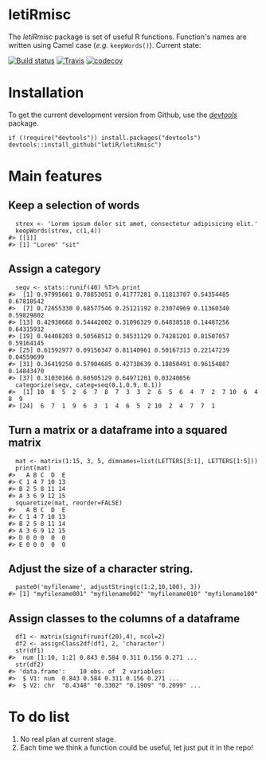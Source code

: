 letiRmisc
=========

The *letiRmisc* package is set of useful R functions. Function's names
are written using Camel case (*e.g.* `keepWords()`). Current state:

[![Build
status](https://ci.appveyor.com/api/projects/status/x5ngkcflyfiixr37?svg=true)](https://ci.appveyor.com/project/KevCaz/letirmisc)
[![Travis](https://travis-ci.org/letiR/letiRmisc.svg?branch=master)](https://travis-ci.org/letiR/letiRmisc)
[![codecov](https://codecov.io/gh/letiR/letiRmisc/branch/master/graph/badge.svg)](https://codecov.io/gh/letiR/letiRmisc)

Installation
============

To get the current development version from Github, use the
[*devtools*](http://cran.r-project.org/web/packages/devtools/index.html)
package.

    if (!require("devtools")) install.packages("devtools")
    devtools::install_github("letiR/letiRmisc")

Main features
=============

Keep a selection of words
-------------------------

      strex <- 'Lorem ipsum dolor sit amet, consectetur adipisicing elit.'
      keepWords(strex, c(1,4))
    #> [[1]]
    #> [1] "Lorem" "sit"

Assign a category
-----------------

      seqv <- stats::runif(40) %T>% print
    #>  [1] 0.97995661 0.78853051 0.41777281 0.11813707 0.54354485 0.67810542
    #>  [7] 0.72655330 0.68577546 0.25121192 0.23074969 0.11360340 0.59829802
    #> [13] 0.42930668 0.54442002 0.31096329 0.64838518 0.14487256 0.64315932
    #> [19] 0.94408203 0.50568512 0.34531129 0.74281201 0.81507057 0.59164145
    #> [25] 0.61592977 0.09156347 0.81140961 0.50167313 0.22147239 0.04559699
    #> [31] 0.36419250 0.57904685 0.42738639 0.18850491 0.96154887 0.14843470
    #> [37] 0.31030166 0.60505129 0.64971201 0.03240056
      categorize(seqv, categ=seq(0.1,0.9, 0.1))
    #>  [1] 10  8  5  2  6  7  8  7  3  3  2  6  5  6  4  7  2  7 10  6  4  8  9
    #> [24]  6  7  1  9  6  3  1  4  6  5  2 10  2  4  7  7  1

Turn a matrix or a dataframe into a squared matrix
--------------------------------------------------

      mat <- matrix(1:15, 3, 5, dimnames=list(LETTERS[3:1], LETTERS[1:5]))
      print(mat)
    #>   A B C  D  E
    #> C 1 4 7 10 13
    #> B 2 5 8 11 14
    #> A 3 6 9 12 15
      squaretize(mat, reorder=FALSE)
    #>   A B C  D  E
    #> C 1 4 7 10 13
    #> B 2 5 8 11 14
    #> A 3 6 9 12 15
    #> D 0 0 0  0  0
    #> E 0 0 0  0  0

Adjust the size of a character string.
--------------------------------------

      paste0('myfilename', adjustString(c(1:2,10,100), 3))
    #> [1] "myfilename001" "myfilename002" "myfilename010" "myfilename100"

Assign classes to the columns of a dataframe
--------------------------------------------

      df1 <- matrix(signif(runif(20),4), ncol=2)
      df2 <- assignClass2df(df1, 2, 'character')
      str(df1)
    #>  num [1:10, 1:2] 0.843 0.584 0.311 0.156 0.271 ...
      str(df2)
    #> 'data.frame':    10 obs. of  2 variables:
    #>  $ V1: num  0.843 0.584 0.311 0.156 0.271 ...
    #>  $ V2: chr  "0.4348" "0.3302" "0.1909" "0.2099" ...

To do list
==========

1.  No real plan at current stage.
2.  Each time we think a function could be useful, let just put it in
    the repo!
